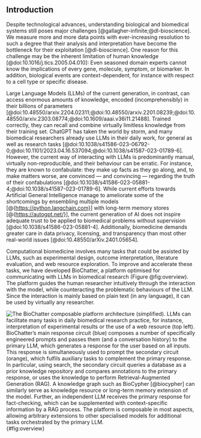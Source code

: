 ## Introduction

Despite technological advances, understanding biological and biomedical systems still poses major challenges [@gallagher-infinite;@dl-bioscience].
We measure more and more data points with ever-increasing resolution to such a degree that their analysis and interpretation have become the bottleneck for their exploitation [@dl-bioscience].
One reason for this challenge may be the inherent limitation of human knowledge [@doi:10.1016/j.tics.2005.04.010]: Even seasoned domain experts cannot know the implications of every gene, molecule, symptom, or biomarker.
In addition, biological events are context-dependent, for instance with respect to a cell type or specific disease.

Large Language Models (LLMs) of the current generation, in contrast, can access enormous amounts of knowledge, encoded (incomprehensibly) in their billions of parameters [@doi:10.48550/arxiv.2204.02311;@doi:10.48550/arxiv.2201.08239;@doi:10.48550/arxiv.2303.08774;@doi:10.1609/aaai.v36i11.21488].
Trained correctly, they can recall and combine virtually limitless knowledge from their training set.
ChatGPT has taken the world by storm, and many biomedical researchers already use LLMs in their daily work, for general as well as research tasks [@doi:10.1038/s41586-023-06792-0;@doi:10.1101/2023.04.16.537094;@doi:10.1038/s41587-023-01789-6].
However, the current way of interacting with LLMs is predominantly manual, virtually non-reproducible, and their behaviour can be erratic.
For instance, they are known to confabulate: they make up facts as they go along, and, to make matters worse, are convinced — and convincing — regarding the truth of their confabulations [@doi:10.1038/s41586-023-05881-4;@doi:10.1038/s41587-023-01789-6].
While current efforts towards Artificial General Intelligence manage to ameliorate some of the shortcomings by ensembling multiple models [@{https://python.langchain.com}] with long-term memory stores [@{https://autogpt.net/}], the current generation of AI does not inspire adequate trust to be applied to biomedical problems without supervision [@doi:10.1038/s41586-023-05881-4].
Additionally, biomedicine demands greater care in data privacy, licensing, and transparency than most other real-world issues [@doi:10.48550/arXiv.2401.05654].

Computational biomedicine involves many tasks that could be assisted by LLMs, such as experimental design, outcome interpretation, literature evaluation, and web resource exploration.
To improve and accelerate these tasks, we have developed BioChatter, a platform optimised for communicating with LLMs in biomedical research (Figure @fig:overview).
The platform guides the human researcher intuitively through the interaction with the model, while counteracting the problematic behaviours of the LLM.
Since the interaction is mainly based on plain text (in any language), it can be used by virtually any researcher.

<!-- Figure 1 -->
![
**The BioChatter composable platform architecture (simplified).**
LLMs can facilitate many tasks in daily biomedical research practice, for instance, interpretation of experimental results or the use of a web resource (top left).
BioChatter’s main response circuit (blue) composes a number of specifically engineered prompts and passes them (and a conversation history) to the primary LLM, which generates a response for the user based on all inputs.
This response is simultaneously used to prompt the secondary circuit (orange), which fulfils auxiliary tasks to complement the primary response.
In particular, using search, the secondary circuit queries a database as a prior knowledge repository and compares annotations to the primary response, or uses the knowledge to perform Retrieval-Augmented Generation (RAG).
A knowledge graph such as BioCypher [@biocypher] can similarly serve as knowledge resource or long-term memory extension of the model.
Further, an independent LLM receives the primary response for fact-checking, which can be supplemented with context-specific information by a RAG process.
The platform is composable in most aspects, allowing arbitrary extensions to other specialised models for additional tasks orchestrated by the primary LLM.
](images/biochatter_overview.png "Overview"){#fig:overview}
